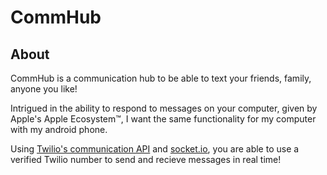 # CommHub

[](https://github.com/scurry222/CommHub/blob/master/client/dist/static/CommHub.gif)



## About


CommHub is a communication hub to be able to text your friends, family, anyone you like!


Intrigued in the ability to respond to messages on your computer, given by Apple's Apple Ecosystem™, I want the same functionality for my computer with my android phone. 


Using [Twilio's communication API](https://www.twilio.com/) and [socket.io](https://socket.io/), you are able to use a verified Twilio number to send and recieve messages in real time!

